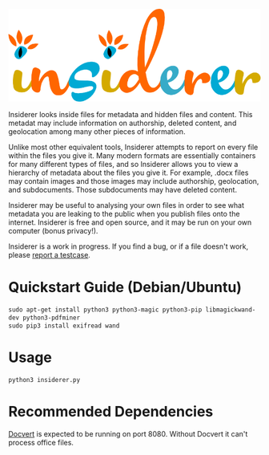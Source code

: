 <p align="center">
<img src="static/insiderer.png" alt="Insiderer">
</p>

Insiderer looks inside files for metadata and hidden files and content. This metadat may include information on authorship, deleted content, and geolocation among many other pieces of information.

Unlike most other equivalent tools, Insiderer attempts to report on every file within the files you give it. Many modern formats are essentially containers for many different types of files, and so Insiderer allows you to view a hierarchy of metadata about the files you give it. For example, .docx files may contain images and those images may include authorship, geolocation, and subdocuments. Those subdocuments may have deleted content.

Insiderer may be useful to analysing your own files in order to see what metadata you are leaking to the public when you publish files onto the internet. Insiderer is free and open source, and it may be run on your own computer (bonus privacy!).

Insiderer is a work in progress. If you find a bug, or if a file doesn't work, please [report a testcase](https://github.com/holloway/insiderer/issues).

Quickstart Guide (Debian/Ubuntu)
================================

    sudo apt-get install python3 python3-magic python3-pip libmagickwand-dev python3-pdfminer
    sudo pip3 install exifread wand

Usage
=====

    python3 insiderer.py

Recommended Dependencies
=====================

[Docvert](https://github.com/holloway/docvert-python3) is expected to be running on port 8080. Without Docvert it can't process office files.


